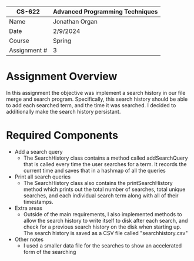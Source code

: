 | CS-622       | Advanced Programming Techniques |
|--------------|---------------------------------|
| Name         | Jonathan Organ                  |
| Date         | 2/9/2024                        |
| Course       | Spring                          |
| Assignment # | 3                               |

# Assignment Overview
In this assignment the objective was implement a search history in our file merge and search program. 
Specifically, this search history should be able to add each searched term, and the time it was searched. I
decided to additionally make the search history persistant. 

# Required Components
- Add a search query
	* The SearchHistory class contains a method called addSearchQuery that is called every time the user
	searches for a term. It records the current time and saves that in a hashmap of all the queries
- Print all search queries
	* The SearchHistory class also contains the printSearchHistory method which prints out the total number
	of searches, total unique searches, and each individual search term along with all of their timestamps. 
- Extra areas
	* Outside of the main requirements, I also implemented methods to allow the search history to write itself 
	to disk after each search, and check for a previous search history on the disk when starting up. The
	search history is saved as a CSV file called "searchhistory.csv"
- Other notes
	* I used a smaller data file for the searches to show an accelerated form of the searching